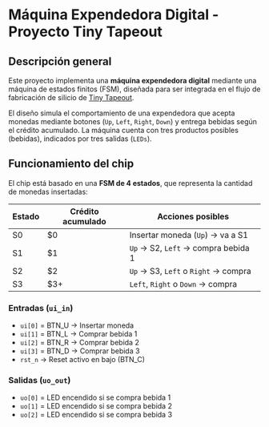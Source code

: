 # Máquina Expendedora Digital - Proyecto Tiny Tapeout

##  Descripción general

Este proyecto implementa una **máquina expendedora digital** mediante una máquina de estados finitos (FSM), diseñada para ser integrada en el flujo de fabricación de silicio de [Tiny Tapeout](https://tinytapeout.com/). 

El diseño simula el comportamiento de una expendedora que acepta monedas mediante botones (`Up`, `Left`, `Right`, `Down`) y entrega bebidas según el crédito acumulado. La máquina cuenta con tres productos posibles (bebidas), indicados por tres salidas (`LEDs`).

##  Funcionamiento del chip

El chip está basado en una **FSM de 4 estados**, que representa la cantidad de monedas insertadas:

| Estado | Crédito acumulado | Acciones posibles                      |
|--------|-------------------|----------------------------------------|
| S0     | $0                | Insertar moneda (`Up`) → va a S1       |
| S1     | $1                | `Up` → S2, `Left` → compra bebida 1    |
| S2     | $2                | `Up` → S3, `Left` o `Right` → compra   |
| S3     | $3+               | `Left`, `Right` o `Down` → compra      |

###  Entradas (`ui_in`)
- `ui[0]` = BTN_U → Insertar moneda
- `ui[1]` = BTN_L → Comprar bebida 1
- `ui[2]` = BTN_R → Comprar bebida 2
- `ui[3]` = BTN_D → Comprar bebida 3
- `rst_n`  → Reset activo en bajo (BTN_C)

###  Salidas (`uo_out`)
- `uo[0]` = LED encendido si se compra bebida 1
- `uo[1]` = LED encendido si se compra bebida 2
- `uo[2]` = LED encendido si se compra bebida 3

